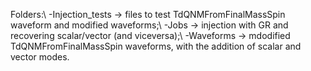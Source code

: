 Folders:\\
-Injection_tests -> files to test TdQNMFromFinalMassSpin waveform and modified waveforms;\\
-Jobs -> injection with GR and recovering scalar/vector (and viceversa);\\
-Waveforms -> mdodified TdQNMFromFinalMassSpin waveforms, with the addition of scalar and vector modes.
